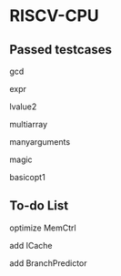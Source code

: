 # RISCV-CPU

Passed testcases
---
  gcd

  expr

  lvalue2

  multiarray

  manyarguments
  
  magic
  
  basicopt1


To-do List
---
  optimize MemCtrl
  
  add ICache

  add BranchPredictor
